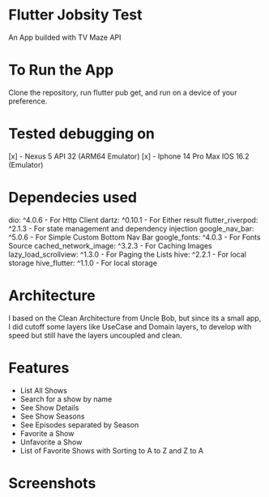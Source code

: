 # Flutter Jobsity Test

 An App builded with TV Maze API

# To Run the App

 Clone the repository, run flutter pub get, and run on a device of your preference.

# Tested debugging on

 [x] - Nexus 5 API 32 (ARM64 Emulator)
 [x] - Iphone 14 Pro Max IOS 16.2 (Emulator)

# Dependecies used

 dio: ^4.0.6 - For Http Client
 dartz: ^0.10.1 - For Either result
 flutter_riverpod: ^2.1.3 - For state management and dependency injection
 google_nav_bar: ^5.0.6 - For Simple Custom Bottom Nav Bar
 google_fonts: ^4.0.3 - For Fonts Source
 cached_network_image: ^3.2.3 - For Caching Images
 lazy_load_scrollview: ^1.3.0 - For Paging the Lists
 hive: ^2.2.1 - For local storage
 hive_flutter: ^1.1.0 - For local storage

# Architecture

 I based on the Clean Architecture from Uncle Bob, but since its a small app, I did cutoff some layers like UseCase and Domain layers, to develop with speed but still have the layers uncoupled and clean.
# Features

 - List All Shows
 - Search for a show by name
 - See Show Details
 - See Show Seasons
 - See Episodes separated by Season
 - Favorite a Show
 - Unfavorite a Show
 - List of Favorite Shows with Sorting to A to Z and Z to A

# Screenshots

